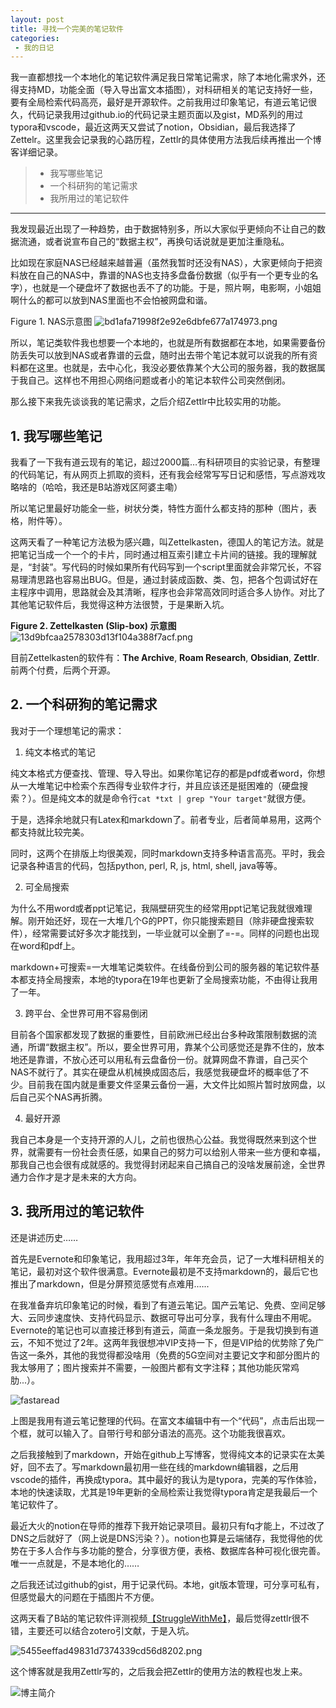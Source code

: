 ```yaml
---
layout: post
title: 寻找一个完美的笔记软件
categories:
 - 我的日记
---
```


我一直都想找一个本地化的笔记软件满足我日常笔记需求，除了本地化需求外，还得支持MD，功能全面（导入导出富文本插图），对科研相关的笔记支持好一些，要有全局检索代码高亮，最好是开源软件。之前我用过印象笔记，有道云笔记很久，代码记录我用过github.io的代码记录主题页面以及gist，MD系列的用过typora和vscode，最近这两天又尝试了notion，Obsidian，最后我选择了Zettelr。这里我会记录我的心路历程，Zettlr的具体使用方法我后续再推出一个博客详细记录。
>* 我写哪些笔记
>* 一个科研狗的笔记需求
>* 我所用过的笔记软件

***

我发现最近出现了一种趋势，由于数据特别多，所以大家似乎更倾向不让自己的数据流通，或者说宣布自己的“数据主权”，再换句话说就是更加注重隐私。

比如现在家庭NAS已经越来越普遍（虽然我暂时还没有NAS），大家更倾向于把资料放在自己的NAS中，靠谱的NAS也支持多盘备份数据（似乎有一个更专业的名字），也就是一个硬盘坏了数据也丢不了的功能。于是，照片啊，电影啊，小姐姐啊什么的都可以放到NAS里面也不会怕被网盘和谐。

Figure 1. NAS示意图
![bd1afa71998f2e92e6dbfe677a174973.png](https://atlasbioinfo.github.io/images/20200819/bd1afa71998f2e92e6dbfe677a174973.png)


所以，笔记类软件我也想要一个本地的，也就是所有数据都在本地，如果需要备份防丢失可以放到NAS或者靠谱的云盘，随时出去带个笔记本就可以说我的所有资料都在这里。也就是，去中心化，我没必要依靠某个大公司的服务器，我的数据属于我自己。这样也不用担心网络问题或者小的笔记本软件公司突然倒闭。

那么接下来我先谈谈我的笔记需求，之后介绍Zettlr中比较实用的功能。

## 1. 我写哪些笔记

我看了一下我有道云现有的笔记，超过2000篇…有科研项目的实验记录，有整理的代码笔记，有从网页上抓取的资料，还有我会经常写写日记和感悟，写点游戏攻略啥的（哈哈，我还是B站游戏区阿婆主嘞）

所以笔记里最好功能全一些，树状分类，特性方面什么都支持的那种（图片，表格，附件等）。

这两天看了一种笔记方法极为感兴趣，叫Zettelkasten，德国人的笔记方法。就是把笔记当成一个一个的卡片，同时通过相互索引建立卡片间的链接。我的理解就是，“封装”。写代码的时候如果所有代码写到一个script里面就会非常冗长，不容易理清思路也容易出BUG。但是，通过封装成函数、类、包，把各个包调试好在主程序中调用，思路就会及其清晰，程序也会非常高效同时适合多人协作。对比了其他笔记软件后，我觉得这种方法很赞，于是果断入坑。

**Figure 2. Zettelkasten (Slip-box) 示意图**
![13d9bfcaa2578303d13f104a388f7acf.png](https://atlasbioinfo.github.io/images/20200819/13d9bfcaa2578303d13f104a388f7acf.png)


目前Zettelkasten的软件有：**The Archive**, **Roam Research**, **Obsidian**, **Zettlr**. 前两个付费，后两个开源。

## 2. 一个科研狗的笔记需求

我对于一个理想笔记的需求：

1. 纯文本格式的笔记

纯文本格式方便查找、管理、导入导出。如果你笔记存的都是pdf或者word，你想从一大堆笔记中检索个东西得专业软件才行，并且应该还是挺困难的（硬盘搜索？）。但是纯文本的就是命令行``cat *txt | grep "Your target"``就很方便。

于是，选择余地就只有Latex和markdown了。前者专业，后者简单易用，这两个都支持就比较完美。

同时，这两个在排版上均很美观，同时markdown支持多种语言高亮。平时，我会记录各种语言的代码，包括python, perl, R, js, html, shell, java等等。

2. 可全局搜索

为什么不用word或者ppt记笔记，我隔壁研究生的经常用ppt记笔记我就很难理解。刚开始还好，现在一大堆几个G的PPT，你只能搜索题目（除非硬盘搜索软件），经常需要试好多次才能找到，一毕业就可以全删了=-=。同样的问题也出现在word和pdf上。

markdown+可搜索=一大堆笔记类软件。在线备份到公司的服务器的笔记软件基本都支持全局搜索，本地的typora在19年也更新了全局搜索功能，不由得让我用了一年。

3. 跨平台、全世界可用不容易倒闭

目前各个国家都发现了数据的重要性，目前欧洲已经出台多种政策限制数据的流通，所谓“数据主权”。所以，要全世界可用，靠某个公司感觉还是靠不住的，放本地还是靠谱，不放心还可以用私有云盘备份一份。就算网盘不靠谱，自己买个NAS不就行了。其实在硬盘从机械换成固态后，我感觉我硬盘坏的概率低了不少。目前我在国内就是重要文件坚果云备份一遍，大文件比如照片暂时放网盘，以后自己买个NAS再折腾。

4. 最好开源

我自己本身是一个支持开源的人儿，之前也很热心公益。我觉得既然来到这个世界，就需要有一份社会责任感，如果自己的努力可以给别人带来一些方便和幸福，那我自己也会很有成就感的。我觉得封闭起来自己搞自己的没啥发展前途，全世界通力合作才是才是未来的大方向。

## 3. 我所用过的笔记软件

还是讲述历史……

首先是Evernote和印象笔记，我用超过3年，年年充会员，记了一大堆科研相关的笔记，最初对这个软件很满意。Evernote最初是不支持markdown的，最后它也推出了markdown，但是分屏预览感觉有点难用.…..

在我准备弃坑印象笔记的时候，看到了有道云笔记。国产云笔记、免费、空间足够大、云同步速度快、支持代码显示、数据可导出可分享，我有什么理由不用呢。Evernote的笔记也可以直接迁移到有道云，简直一条龙服务。于是我切换到有道云，不知不觉过了2年。这两年我很想冲VIP支持一下，但是VIP给的优势除了免广告这一条外，其他的我觉得都没啥用（免费的5G空间对主要记文字和部分图片的我太够用了；图片搜索并不需要，一般图片都有文字注释；其他功能灰常鸡肋...）。

![fastaread](https://atlasbioinfo.github.io/images/20200819/fastaread.png)

上图是我用有道云笔记整理的代码。在富文本编辑中有一个“代码”，点击后出现一个框，就可以输入了。自带行号和部分语法的高亮。这个功能我很喜欢。

之后我接触到了markdown，开始在github上写博客，觉得纯文本的记录实在太美好，回不去了。写markdown最初用一些在线的markdown编辑器，之后用vscode的插件，再换成typora。其中最好的我认为是typora，完美的写作体验，本地的快速读取，尤其是19年更新的全局检索让我觉得typora肯定是我最后一个笔记软件了。

最近大火的notion在导师的推荐下我开始记录项目。最初只有fq才能上，不过改了DNS之后就好了（网上说是DNS污染？）。notion也算是云端储存，我觉得他的优势在于多人合作与多功能的整合，分享很方便，表格、数据库各种可视化很完善。唯一一点就是，不是本地化的……

之后我还试过github的gist，用于记录代码。本地，git版本管理，可分享可私有，但感觉最大的问题在于插图片不方便。

这两天看了B站的笔记软件评测视频[【StruggleWithMe】](https://www.bilibili.com/video/BV1xt4y117qm "【StruggleWithMe】超推荐的笔记系统：Slip-box/Zettelkasten/卡片式笔记")，最后觉得zettlr很不错，主要还可以结合zotero引文献，于是入坑。

![5455eeffad49831d7374339cd56d8202.png](https://atlasbioinfo.github.io/images/20200819/5455eeffad49831d7374339cd56d8202.png)


这个博客就是我用Zettlr写的，之后我会把Zettlr的使用方法的教程也发上来。

![博主简介](https://pic.atlasbioinfo.com/logo.png)